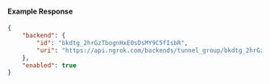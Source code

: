 <!-- Code generated for API Clients. DO NOT EDIT. -->

#### Example Response

```json
{
	"backend": {
		"id": "bkdtg_2hrGzTbognHxE0sDsMY9C5fIsbR",
		"uri": "https://api.ngrok.com/backends/tunnel_group/bkdtg_2hrGzTbognHxE0sDsMY9C5fIsbR"
	},
	"enabled": true
}
```
